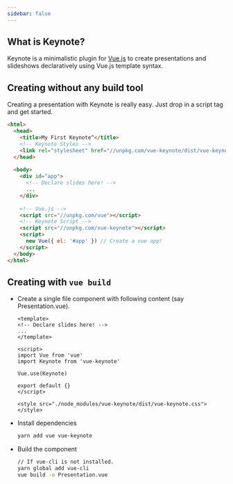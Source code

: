 ```yaml
---
sidebar: false
---
```


## What is Keynote?
Keynote is a minimalistic plugin for [Vue.js](https://vuejs.org) to create
presentations and slideshows declaratively using Vue.js template syntax.

## Creating without any build tool
Creating a presentation with Keynote is really easy. Just drop in a script tag and get started.

```html
<html>
  <head>
    <title>My First Keynote^</title>
    <!-- Keynote Styles -->
    <link rel="stylesheet" href="//unpkg.com/vue-keynote/dist/vue-keynote.css">
  </head>
  
  <body>
    <div id="app">
      <!-- Declare slides here! -->
      ...
    </div>
    
    <!-- Vue.js -->
    <script src="//unpkg.com/vue"></script>
    <!-- Keynote Script -->
    <script src="//unpkg.com/vue-keynote"></script>
    <script>
      new Vue({ el: '#app' }) // Create a vue app!
    </script>
  </body>
</html>
```

## Creating with `vue build`
- Create a single file component with following content (say Presentation.vue).
  ```vue
  <template>
  <!-- Declare slides here! -->
  ...
  </template>
  
  <script>
  import Vue from 'vue'
  import Keynote from 'vue-keynote'
  
  Vue.use(Keynote)
  
  export default {}
  </script>
  
  <style src="./node_modules/vue-keynote/dist/vue-keynote.css"></style>
  ```
- Install dependencies
  ```bash
  yarn add vue vue-keynote
  ```
- Build the component
  ```bash
  // If vue-cli is not installed.
  yarn global add vue-cli
  vue build -o Presentation.vue
  ```